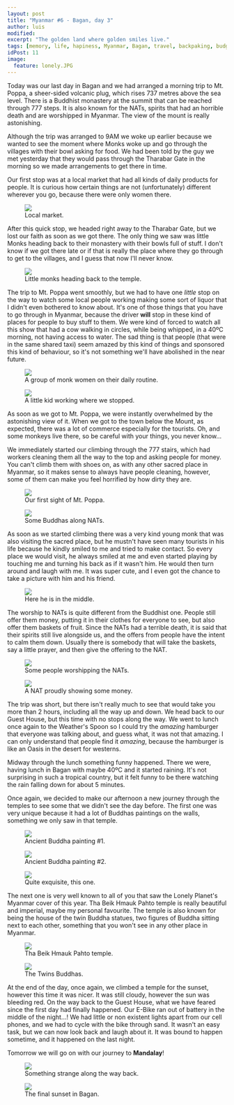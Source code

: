 ```yaml
---
layout: post
title: "Myanmar #6 - Bagan, day 3"
author: luis
modified:
excerpt: "The golden land where golden smiles live."
tags: [memory, life, hapiness, Myanmar, Bagan, travel, backpaking, budget, asia]
idPost: 11
image:
  feature: lonely.JPG
---
```


Today was our last day in Bagan and we had arranged a morning trip to Mt. Poppa, a sheer-sided volcanic plug, which rises 737 metres above the sea level. There is a Buddhist monastery at the summit that can be reached through 777 steps. It is also known for the NATs, spirits that had an horrible death and are worshipped in Myanmar. The view of the mount is really astonishing.

Although the trip was arranged to 9AM we woke up earlier because we wanted to see the moment where Monks woke up and go through the villages with their bowl asking for food. We had been told by the guy we met yesterday that they would pass through the Tharabar Gate in the morning so we made arrangements to get there in time.

Our first stop was at a local market that had all kinds of daily products for people. It is curious how certain things are not (unfortunately) different wherever you go, because there were only women there.


<figure>
	<a href="../images/myanmar/5Bagan/market.JPG"><img src="../images/myanmar/5Bagan/market.JPG"></a>
	<figcaption>Local market.</figcaption>
</figure>


After this quick stop, we headed right away to the Tharabar Gate, but we lost our faith as soon as we got there. The only thing we saw was little Monks heading back to their monastery with their bowls full of stuff. I don't know if we got there late or if that is really the place where they go through to get to the villages, and I guess that now I'll never know.


<figure>
	<a href="../images/myanmar/5Bagan/tharabar.JPG"><img src="../images/myanmar/5Bagan/tharabar.JPG"></a>
	<figcaption>Little monks heading back to the temple.</figcaption>
</figure>


The trip to Mt. Poppa went smoothly, but we had to have one <i>little</i> stop on the way to watch some local people working making some sort of liquor that I didn't even bothered to know about. It's one of those things that you have to go through in Myanmar, because the driver <b>will</b> stop in these kind of places for people to buy stuff to them. We were kind of forced to watch all this show that had a cow walking in circles, while being whipped, in a 40ºC morning, not having access to water. The sad thing is that people (that were in the same shared taxi) seem amazed by this kind of things and sponsored this kind of behaviour, so it's not something we'll have abolished in the near future.


<figure>
	<a href="../images/myanmar/5Bagan/girlmonk.JPG"><img src="../images/myanmar/5Bagan/girlmonk.JPG"></a>
	<figcaption>A group of monk women on their daily routine.</figcaption>
</figure>


<figure>
	<a href="../images/myanmar/5Bagan/kidworking.JPG"><img src="../images/myanmar/5Bagan/kidworking.JPG"></a>
	<figcaption>A little kid working where we stopped.</figcaption>
</figure>


As soon as we got to Mt. Poppa, we were instantly overwhelmed by the astonishing view of it. When we got to the town below the Mount, as expected, there was a lot of commerce especially for the tourists. Oh, and some monkeys live there, so be careful with your things, you never know...

We immediately started our climbing through the 777 stairs, which had workers cleaning them all the way to the top and asking people for money. You can't climb them with shoes on, as with any other sacred place in Myanmar, so it makes sense to always have people cleaning, however, some of them can make you feel horrified by how dirty they are.


<figure>
	<a href="../images/myanmar/5Bagan/mtpoppa.JPG"><img src="../images/myanmar/5Bagan/mtpoppa.JPG"></a>
	<figcaption>Our first sight of Mt. Poppa.</figcaption>
</figure>


<figure>
	<a href="../images/myanmar/5Bagan/buddhanat.JPG"><img src="../images/myanmar/5Bagan/buddhanat.JPG"></a>
	<figcaption>Some Buddhas along NATs.</figcaption>
</figure>


As soon as we started climbing there was a very kind young monk that was also visiting the sacred place, but he mustn't have seen many tourists in his life because he kindly smiled to me and tried to make contact. So every place we would visit, he always smiled at me and even started playing by touching me and turning his back as if it wasn't him. He would then turn around and laugh with me. It was super cute, and I even got the chance to take a picture with him and his friend.


<figure>
	<a href="../images/myanmar/5Bagan/memonk.JPG"><img src="../images/myanmar/5Bagan/memonk.JPG"></a>
	<figcaption>Here he is in the middle.</figcaption>
</figure>


The worship to NATs is quite different from the Buddhist one. People still offer them money, putting it in their clothes for everyone to see, but also offer them baskets of fruit. Since the NATs had a terrible death, it is said that their spirits still live alongside us, and the offers from people have the intent to calm them down. Usually there is somebody that will take the baskets, say a little prayer, and then give the offering to the NAT.


<figure>
	<a href="../images/myanmar/5Bagan/offernat.JPG"><img src="../images/myanmar/5Bagan/offernat.JPG"></a>
	<figcaption>Some people worshipping the NATs.</figcaption>
</figure>


<figure>
	<a href="../images/myanmar/5Bagan/natmoney.JPG"><img src="../images/myanmar/5Bagan/natmoney.JPG"></a>
	<figcaption>A NAT proudly showing some money.</figcaption>
</figure>


The trip was short, but there isn't really much to see that would take you more than 2 hours, including all the way up and down. We head back to our Guest House, but this time with no stops along the way.
We went to lunch once again to the Weather's Spoon so I could try the <i>amazing</i> hamburger that everyone was talking about, and guess what, it was not that amazing. I can only understand that people find it <i>amazing</i>, because the hamburger is like an Oasis in the desert for westerns.

Midway through the lunch something funny happened. There we were, having lunch in Bagan with maybe 40ºC and it started raining. It's not surprising in such a tropical country, but it felt funny to be there watching the rain falling down for about 5 minutes.

Once again, we decided to make our afternoon a new journey through the temples to see some that we didn't see the day before. The first one was very unique because it had a lot of Buddhas paintings on the walls, something we only saw in that temple.


<figure>
	<a href="../images/myanmar/5Bagan/paint1.JPG"><img src="../images/myanmar/5Bagan/paint1.JPG"></a>
	<figcaption>Ancient Buddha painting #1.</figcaption>
</figure>

<figure>
	<a href="../images/myanmar/5Bagan/paint2.JPG"><img src="../images/myanmar/5Bagan/paint2.JPG"></a>
	<figcaption>Ancient Buddha painting #2.</figcaption>
</figure>

<figure>
	<a href="../images/myanmar/5Bagan/paint3.JPG"><img src="../images/myanmar/5Bagan/paint3.JPG"></a>
	<figcaption>Quite exquisite, this one.</figcaption>
</figure>


The next one is very well known to all of you that saw the Lonely Planet's Myanmar cover of this year. Tha Beik Hmauk Pahto temple is really beautiful and imperial, maybe my personal favourite.
The temple is also known for being the house of the twin Buddha statues, two figures of Buddha sitting next to each other, something that you won't see in any other place in Myanmar.

<figure>
	<a href="../images/myanmar/5Bagan/lonely.JPG"><img src="../images/myanmar/5Bagan/lonely.JPG"></a>
	<figcaption>Tha Beik Hmauk Pahto temple.</figcaption>
</figure>

<figure>
	<a href="../images/myanmar/5Bagan/twins.JPG"><img src="../images/myanmar/5Bagan/twins.JPG"></a>
	<figcaption>The Twins Buddhas.</figcaption>
</figure>


At the end of the day, once again, we climbed a temple for the sunset, however this time it was nicer. It was still cloudy, however the sun was bleeding red.
On the way back to the Guest House, what we have feared since the first day had finally happened. Our E-Bike ran out of battery in the middle of the night...! We had little or non existent lights apart from our cell phones, and we had to cycle with the bike through sand. It wasn't an easy task, but we can now look back and laugh about it. It was bound to happen sometime, and it happened on the last night.

Tomorrow we will go on with our journey to <b>Mandalay</b>!

<figure>
	<a href="../images/myanmar/5Bagan/what.JPG"><img src="../images/myanmar/5Bagan/what.JPG"></a>
	<figcaption>Something strange along the way back.</figcaption>
</figure>

<figure>
	<a href="../images/myanmar/5Bagan/sunset31.JPG"><img src="../images/myanmar/5Bagan/sunset31.JPG"></a>
	<figcaption>The final sunset in Bagan.</figcaption>
</figure>